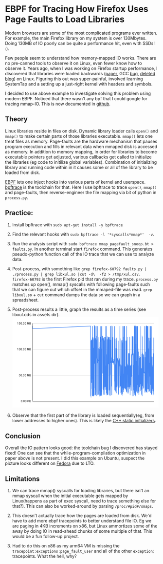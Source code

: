 # EBPF for Tracing How Firefox Uses Page Faults to Load Libraries

Modern browsers are some of the most complicated programs ever written. For example, the main Firefox library on my system is over 130Mbytes. Doing 130MB of IO poorly can be quite a performance hit, even with SSDs! :). 

Few people seem to understand how memory-mapped IO works. There are no pre-canned tools to observe it on Linux, even fewer know how to observe it. Years ago, when I was working on Firefox startup performance, I discovered that libraries were loaded backwards ([paper](https://arxiv.org/pdf/1010.2196.pdf), GCC [bug](https://gcc.gnu.org/bugzilla/show_bug.cgi?id=46770), [deleted blog](https://news.ycombinator.com/item?id=1385994)) on Linux. Figuring this out was super-painful, involved learning SystemTap and a setting up a just-right kernel with headers and symbols.

I decided to use above example to investigate solving this problem using modern EBPF. Noticed that there wasn't any bpf that I could google for tracing mmap-IO. This is now documented in [github](https://github.com/tarasglek/bpftrace_pagefaults).

## Theory

Linux libraries reside in files on disk. Dynamic library loader calls `open()` and `mmap()` to make certain parts of those libraries executable. `mmap()` lets one treat files as memory. Page-faults are the hardware mechanism that pauses program execution and fills in relevant data when mmaped disk is accessed as memory. In addition to memory mapping, in order for libraries to become executable pointers get adjusted, various callbacks get called to initialize the libraries (eg code to initilize global variables). Combination of initializing library and running code within in it causes some or all of the library to be loaded from disk.

[EBPF](https://ebpf.io/) lets one inject hooks into various parts of kernel and userspace. [bpftrace](https://github.com/iovisor/bpftrace) is the toolchain for that. Here I use bpftrace to trace `open()`, `mmap()` and page-faults, then reverse-engineer the file mapping via bit of python in `process.py`.


## Practice:

1. Install bpftrace with `sudo apt-get install -y bpftrace` 

2. Find the relevant hooks with `sudo bpftrace -l '*syscalls*mmap*'  -v`.

3. Run the analysis script with `sudo bpftrace mmap_pagefault_snoop.bt > faults.py`. In another terminal start `firefox` command. This generates pseudo-python function call of the IO trace that we can use to analyze data.

4. Post-process, with something like `grep firefox-60792 faults.py | ./process.py | grep libxul.so |cut -d\  -f2 > /tmp/xul.csv`. `firefox-60792` is the first Firefox pid that ran during my trace. `process.py` matches up open(), mmap() syscalls with following page-faults such that we can figure out which offset in the mmaped-file was read. `grep libxul.so` + `cut` command dumps the data so we can graph in a spreadsheet.

5. Post-process results a little, graph the results as a time series (see libxul.ods in assets dir).
![Pretty!](https://github.com/tarasglek/bpftrace_pagefaults/blob/main/artifacts/chart.png?raw=true)

6. Observe that the first part of the library is loaded sequentially(eg, from lower addresses to higher ones). This is likely the [C++ static initializers](https://pabloariasal.github.io/2020/01/02/static-variable-initialization/). 

## Conclusion

Overall the IO pattern looks good: the toolchain bug I discovered has stayed fixed! One can see that the while-program-compilation optimization in paper above is not present. I did this example on Ubuntu, suspect the picture looks different on [Fedora](https://fedoraproject.org/wiki/LTOByDefault#Current_status) due to LTO.

## Limitations

1. We can trace mmap() syscalls for loading libraries, but there isn't an mmap syscall when the initial executable gets mapped by Linux(happens as part of exec syscall, need to trace something else for that?). This can also be worked-around by parsing `/proc/#pid#/smaps`.

2. This doesn't actually trace how the pages are loaded from disk. We'd have to add more ebpf tracepoints to better understand file IO. Eg we are paging in 4KB increments on x86, but Linux ammortizes some of the away by doing IO in read-ahead chunks of some multiple of that. This would be a fun follow-up project.

3. Had to do this on x86 as my arm64 VM is missing the `tracepoint:exceptions:page_fault_user` and all of the other `exception:` tracepoints. What the hell, why?